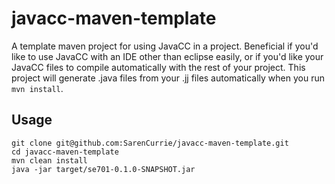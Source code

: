 # javacc-maven-template
A template maven project for using JavaCC in a project. Beneficial if you'd like to use JavaCC with an IDE other than eclipse easily,
or if you'd like your JavaCC files to compile automatically with the rest of your project. This project will generate .java files
from your .jj files automatically when you run `mvn install`.

## Usage

```
git clone git@github.com:SarenCurrie/javacc-maven-template.git
cd javacc-maven-template
mvn clean install
java -jar target/se701-0.1.0-SNAPSHOT.jar
```
